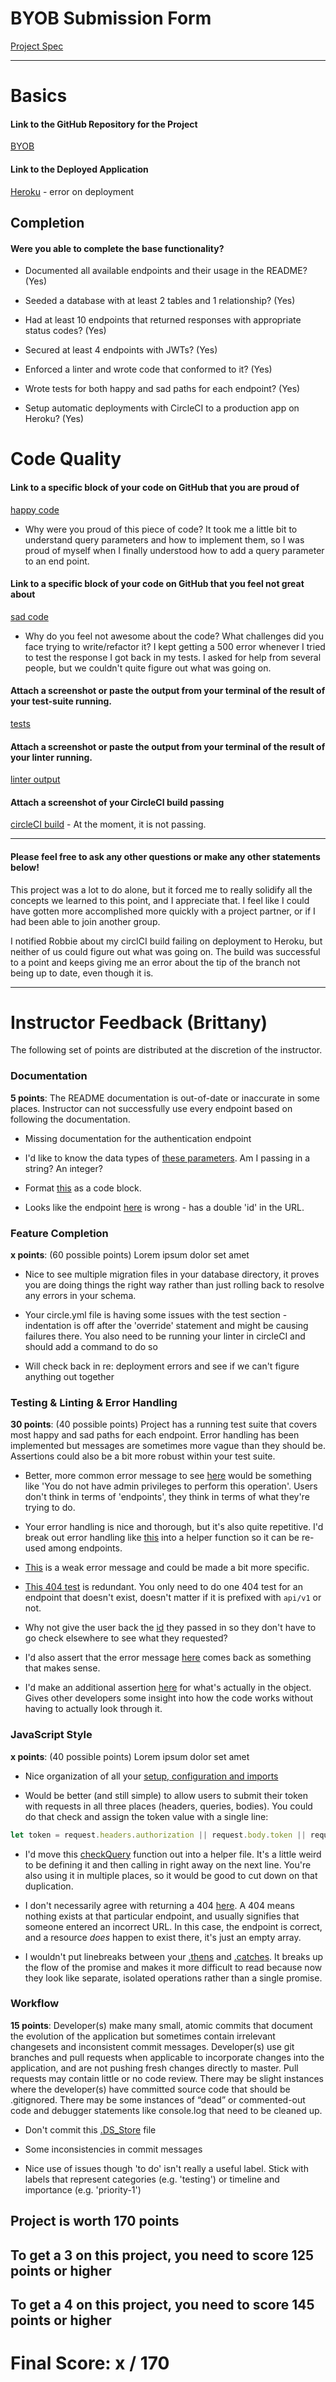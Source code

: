 # BYOB Submission Form

[Project Spec](http://frontend.turing.io/projects/build-your-own-backend.html)

------

# Basics

#### Link to the GitHub Repository for the Project
[BYOB](https://github.com/lcaroselli/Poke150-api)

#### Link to the Deployed Application
[Heroku](https://poke150-api.herokuapp.com/) - error on deployment


## Completion

#### Were you able to complete the base functionality?

* Documented all available endpoints and their usage in the README?
(Yes)

* Seeded a database with at least 2 tables and 1 relationship?
(Yes)

* Had at least 10 endpoints that returned responses with appropriate status codes?
(Yes)

* Secured at least 4 endpoints with JWTs?
(Yes)

* Enforced a linter and wrote code that conformed to it?
(Yes)

* Wrote tests for both happy and sad paths for each endpoint?
(Yes)

* Setup automatic deployments with CircleCI to a production app on Heroku?
(Yes)

# Code Quality

#### Link to a specific block of your code on GitHub that you are proud of
[happy code](https://github.com/lcaroselli/Poke150-api/blob/master/server.js#L67)

* Why were you proud of this piece of code?
It took me a little bit to understand query parameters and how to implement them, so I was proud of myself when I finally understood how to add a query parameter to an end point. 

#### Link to a specific block of your code on GitHub that you feel not great about
[sad code](https://github.com/lcaroselli/Poke150-api/blob/master/test/routes.spec.js#L192)

* Why do you feel not awesome about the code? What challenges did you face trying to write/refactor it?
I kept getting a 500 error whenever I tried to test the response I got back in my tests. I asked for help from several people, but we couldn't quite figure out what was going on.

#### Attach a screenshot or paste the output from your terminal of the result of your test-suite running.

[tests](https://github.com/lcaroselli/Poke150-api/blob/master/assets/test.png)

#### Attach a screenshot or paste the output from your terminal of the result of your linter running.

[linter output](https://github.com/lcaroselli/Poke150-api/blob/master/assets/lint.png)

#### Attach a screenshot of your CircleCI build passing

[circleCI build]() - At the moment, it is not passing. 

-----

#### Please feel free to ask any other questions or make any other statements below!

This project was a lot to do alone, but it forced me to really solidify all the concepts we learned to this point, and I appreciate that. I feel like I could have gotten more accomplished more quickly with a project partner, or if I had been able to join another group.

I notified Robbie about my circlCI build failing on deployment to Heroku, but neither of us could figure out what was going on. The build was successful to a point and keeps giving me an error about the tip of the branch not being up to date, even though it is. 

-----


# Instructor Feedback (Brittany)

The following set of points are distributed at the discretion of the instructor.

### Documentation

**5 points**: The README documentation is out-of-date or inaccurate in some places. Instructor can not successfully use every endpoint based on following the documentation.

* Missing documentation for the authentication endpoint

* I'd like to know the data types of [these parameters](https://github.com/lcaroselli/Poke150-api/blob/master/documentation/endpoints/pokemon/POST_pokemon.md#parameters). Am I passing in a string? An integer?

* Format [this](https://github.com/lcaroselli/Poke150-api/blob/master/documentation/endpoints/pokemon/POST_pokemon.md#errors) as a code block.

* Looks like the endpoint [here](https://github.com/lcaroselli/Poke150-api/blob/master/documentation/endpoints/pokemon/DELETE_pokemon_Id.md) is wrong - has a double 'id' in the URL.

### Feature Completion

**x points**: (60 possible points) Lorem ipsum dolor set amet

* Nice to see multiple migration files in your database directory, it proves you are doing things the right way rather than just rolling back to resolve any errors in your schema.

* Your circle.yml file is having some issues with the test section - indentation is off after the 'override' statement and might be causing failures there. You also need to be running your linter in circleCI and should add a command to do so

* Will check back in re: deployment errors and see if we can't figure anything out together

### Testing & Linting & Error Handling

**30 points**: (40 possible points)  Project has a running test suite that covers most happy and sad paths for each endpoint. Error handling has been implemented but messages are sometimes more vague than they should be. Assertions could also be a bit more robust within your test suite.

* Better, more common error message to see [here](42) would be something like 'You do not have admin privileges to perform this operation'. Users don't think in terms of 'endpoints', they think in terms of what they're trying to do.

* Your error handling is nice and thorough, but it's also quite repetitive. I'd break out error handling like [this](195-201) into a helper function so it can be re-used among endpoints.

* [This](234) is a weak error message and could be made a bit more specific.

* [This 404 test](L68-L75) is redundant. You only need to do one 404 test for an endpoint that doesn't exist, doesn't matter if it is prefixed with `api/v1` or not.

* Why not give the user back the [id](272) they passed in so they don't have to go check elsewhere to see what they requested?

* I'd also assert that the error message [here](177) comes back as something that makes sense.

* I'd make an additional assertion [here](193) for what's actually in the object. Gives other developers some insight into how the code works without having to actually look through it.


### JavaScript Style

**x points**: (40 possible points) Lorem ipsum dolor set amet

* Nice organization of all your [setup, configuration and imports](1-25)

* Would be better (and still simple) to allow users to submit their token with requests in all three places (headers, queries, bodies). You could do that check and assign the token value with a single line:

```js
let token = request.headers.authorization || request.body.token || request.query.token;
```

* I'd move this [checkQuery](70-76) function out into a helper file. It's a little weird to be defining it and then calling in right away on the next line. You're also using it in multiple places, so it would be good to cut down on that duplication.

* I don't necessarily agree with returning a 404 [here](82). A 404 means nothing exists at that particular endpoint, and usually signifies that someone entered an incorrect URL. In this case, the endpoint is correct, and a resource *does* happen to exist there, it's just an empty array.

* I wouldn't put linebreaks between your [.thens](137) and [.catches](144). It breaks up the flow of the promise and makes it more difficult to read because now they look like separate, isolated operations rather than a single promise.


### Workflow

**15 points**: Developer(s) make many small, atomic commits that document the evolution of the application but sometimes contain irrelevant changesets and inconsistent commit messages. Developer(s) use git branches and pull requests when applicable to incorporate changes into the application, and are not pushing fresh changes directly to master. Pull requests may contain little or no code review. There may be slight instances where the developer(s) have committed source code that should be .gitignored. There may be some instances of “dead” or commented-out code and debugger statements like console.log that need to be cleaned up.

* Don't commit this [.DS_Store](https://github.com/lcaroselli/Poke150-api/blob/master/.DS_Store) file

* Some inconsistencies in commit messages

* Nice use of issues though 'to do' isn't really a useful label. Stick with labels that represent categories (e.g. 'testing') or timeline and importance (e.g. 'priority-1')

## Project is worth 170 points

## To get a 3 on this project, you need to score 125 points or higher
## To get a 4 on this project, you need to score 145 points or higher

# Final Score: x / 170
